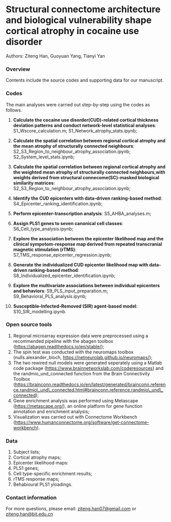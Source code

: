 # Structural connectome architecture and biological vulnerability shape cortical atrophy in cocaine use disorder



Authors: Ziteng Han, Guoyuan Yang, Tianyi Yan



### Overview

Contents include the source codes and supporting data for our manuscript.



### Codes

The main analyses were carried out step-by-step using the codes as follows.

1. **Calculate the cocaine use disorder(CUD)-related cortical thickness deviation patterns and conduct network-level statistical analyses**: S1\_Wscore\_calculation.m; S1\_Network\_atrophy\_stats.ipynb;
   
2. **Calculate the spatial correlation between regional cortical atrophy and the mean atrophy of structurally connected neighbours**: S2\_S3\_Region\_to\_neighbour\_atrophy\_association.ipynb; S2\_System\_level\_stats.ipynb;
   
3. **Calculate the spatial correlation between regional cortical atrophy and the weighted mean atrophy of structurally connected neighbours,with weights derived from structural connecome(SC)-masked biological similarity matrices**: S2\_S3\_Region\_to\_neighbour\_atrophy\_association.ipynb;
   
4. **Identify the CUD epicenters with data-driven ranking-based method**: S4\_Epicenter\_ranking\_identification.ipynb;
   
5. **Perform epicenter-transcription analysis**: S5\_AHBA\_analyses.m;
   
6. **Assign PLS1 genes to seven canonical cell classes**: S6\_Cell\_type\_analysis.ipynb;
   
7. **Explore the association between the epicenter likelihood map and the clinical sympotom-response map derived from repeated transcranial magnetic stimulation (rTMS)**: S7\_TMS\_response\_epicenter\_regression.ipynb;
   
8. **Generate the individualized CUD epicenter likelihood map with data-driven ranking-based method**: S8\_Individualized\_epicenter\_identification.ipynb;
   
9. **Explore the multivariate associations between individual epicenters and behaviors**: S9\_PLS\_input\_preparation.m; S9\_Behavioral\_PLS\_analysis.ipynb;
   
10. **Susceptible-Infected-Removed (SIR) agent-based model**: S10\_SIR\_modelling.ipynb.



### Open source tools

1. Regional microarray expression data were preprocessed using a recommended pipeline with the abagen toolbox (https://abagen.readthedocs.io/en/stable/);
2. The spin test was conducted with the neuromaps toolbox (nulls.alexander\_bloch, https://netneurolab.github.io/neuromaps/);
3. The two rewired null models were generated seperately using a Matlab code package (https://www.brainnetworkslab.com/coderesources) and the randmio\_und\_connected function from the Brain Connectivity Toolbox (https://brainconn.readthedocs.io/en/latest/generated/brainconn.reference.randmio\_und\_connected.html#brainconn.reference.randmio\_und\_connected);
4. Gene enrichment analysis was performed using Metascape (https://metascape.org/), an online platform for gene function annotation and enrichment analysis;
5. Visualization was carried out with Connectome Workbench (https://www.humanconnectome.org/software/get-connectome-workbench).

### Data

1. Subject lists;
2. Cortical atrophy maps;
3. Epicenter likelihood maps:
4. PLS1 genes;
5. Cell type-specific enrichment results;
6. rTMS response maps;
7. Behabioural PLS1 yloadings.



### Contact information

For more questions, please email: ziteng.han07@gmail.com or ziteng.han@bit.edu.cn

